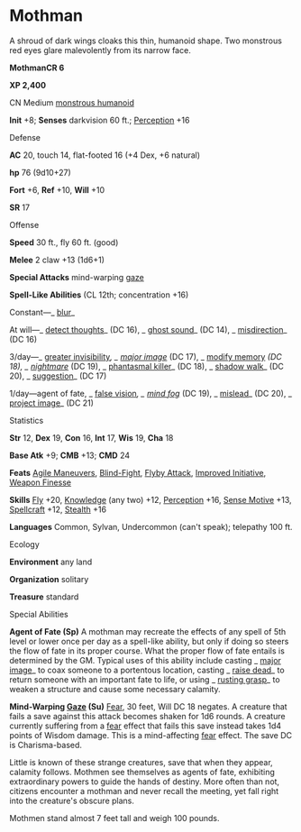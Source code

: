 # Mothman

A shroud of dark wings cloaks this thin, humanoid shape. Two monstrous red eyes glare malevolently from its narrow face.

**MothmanCR 6**

**XP 2,400**

CN Medium [monstrous humanoid](/pathfinderRPG/prd/monsters/creatureTypes.html#_monstrous-humanoid)

**Init** +8; **Senses** darkvision 60 ft.; [Perception](/pathfinderRPG/prd/additionalMonsters/../skills/perception.html#_perception) +16

Defense

**AC** 20, touch 14, flat-footed 16 (+4 Dex, +6 natural)

**hp** 76 (9d10+27)

**Fort** +6, **Ref** +10, **Will** +10

**SR** 17

Offense

**Speed** 30 ft., fly 60 ft. (good)

**Melee** 2 claw +13 (1d6+1)

**Special Attacks** mind-warping [gaze](/pathfinderRPG/prd/monsters/universalMonsterRules.html#_gaze)

**Spell-Like Abilities** (CL 12th; concentration +16)

Constant—_ [blur](/pathfinderRPG/prd/additionalMonsters/../spells/blur.html#_blur)_

At will—_ [detect thoughts](/pathfinderRPG/prd/additionalMonsters/../spells/detectThoughts.html#_detect-thoughts)_ (DC 16), _ [ghost sound](/pathfinderRPG/prd/additionalMonsters/../spells/ghostSound.html#_ghost-sound)_ (DC 14), _ [misdirection](/pathfinderRPG/prd/additionalMonsters/../spells/misdirection.html#_misdirection)_ (DC 16)

3/day—_ [greater invisibility](/pathfinderRPG/prd/additionalMonsters/../spells/invisibility.html#_invisibility-greater)_, _ [major image](/pathfinderRPG/prd/additionalMonsters/../spells/majorImage.html#_major-image)_ (DC 17), _ [modify memory](/pathfinderRPG/prd/additionalMonsters/../spells/modifyMemory.html#_modify-memory) _(DC 18), _ [nightmare](/pathfinderRPG/prd/additionalMonsters/../spells/nightmare.html#_nightmare)_ (DC 19), _ [phantasmal killer](/pathfinderRPG/prd/additionalMonsters/../spells/phantasmalKiller.html#_phantasmal-killer)_ (DC 18), _ [shadow walk](/pathfinderRPG/prd/additionalMonsters/../spells/shadowWalk.html#_shadow-walk)_ (DC 20), _ [suggestion](/pathfinderRPG/prd/additionalMonsters/../spells/suggestion.html#_suggestion)_ (DC 17)

1/day—agent of fate, _ [false vision](/pathfinderRPG/prd/additionalMonsters/../spells/falseVision.html#_false-vision)_, _ [mind fog](/pathfinderRPG/prd/additionalMonsters/../spells/mindFog.html#_mind-fog)_ (DC 19), _ [mislead](/pathfinderRPG/prd/additionalMonsters/../spells/mislead.html#_mislead)_ (DC 20), _ [project image](/pathfinderRPG/prd/additionalMonsters/../spells/projectImage.html#_project-image)_ (DC 21)

Statistics

**Str** 12, **Dex** 19, **Con** 16, **Int** 17, **Wis** 19, **Cha** 18

**Base Atk** +9; **CMB** +13; **CMD** 24

**Feats** [Agile Maneuvers](/pathfinderRPG/prd/additionalMonsters/../feats.html#_agile-maneuvers), [Blind-Fight](/pathfinderRPG/prd/additionalMonsters/../feats.html#_blind-fight), [Flyby Attack](/pathfinderRPG/prd/additionalMonsters/../monsters/monsterFeats.html#_flyby-attack), [Improved Initiative](/pathfinderRPG/prd/additionalMonsters/../feats.html#_improved-initiative), [Weapon Finesse](/pathfinderRPG/prd/additionalMonsters/../feats.html#_weapon-finesse)

**Skills** [Fly](/pathfinderRPG/prd/additionalMonsters/../skills/fly.html#_fly) +20, [Knowledge](/pathfinderRPG/prd/additionalMonsters/../skills/knowledge.html#_knowledge) (any two) +12, [Perception](/pathfinderRPG/prd/additionalMonsters/../skills/perception.html#_perception) +16, [Sense Motive](/pathfinderRPG/prd/additionalMonsters/../skills/senseMotive.html#_sense-motive) +13, [Spellcraft](/pathfinderRPG/prd/additionalMonsters/../skills/spellcraft.html#_spellcraft) +12, [Stealth](/pathfinderRPG/prd/additionalMonsters/../skills/stealth.html#_stealth) +16

**Languages** Common, Sylvan, Undercommon (can't speak); telepathy 100 ft.

Ecology

**Environment** any land

**Organization** solitary

**Treasure** standard

Special Abilities

**Agent of Fate (Sp)** A mothman may recreate the effects of any spell of 5th level or lower once per day as a spell-like ability, but only if doing so steers the flow of fate in its proper course. What the proper flow of fate entails is determined by the GM. Typical uses of this ability include casting _ [major image](/pathfinderRPG/prd/additionalMonsters/../spells/majorImage.html#_major-image)_ to coax someone to a portentous location, casting _ [raise dead](/pathfinderRPG/prd/additionalMonsters/../spells/raiseDead.html#_raise-dead)_ to return someone with an important fate to life, or using _ [rusting grasp](/pathfinderRPG/prd/additionalMonsters/../spells/rustingGrasp.html#_rusting-grasp)_ to weaken a structure and cause some necessary calamity.

**Mind-Warping [Gaze](/pathfinderRPG/prd/monsters/universalMonsterRules.html#_gaze) (Su)** [Fear](/pathfinderRPG/prd/monsters/universalMonsterRules.html#_fear-(su-or-sp)), 30 feet, Will DC 18 negates. A creature that fails a save against this attack becomes shaken for 1d6 rounds. A creature currently suffering from a [fear](/pathfinderRPG/prd/monsters/universalMonsterRules.html#_fear-(su-or-sp)) effect that fails this save instead takes 1d4 points of Wisdom damage. This is a mind-affecting [fear](/pathfinderRPG/prd/monsters/universalMonsterRules.html#_fear-(su-or-sp)) effect. The save DC is Charisma-based.

Little is known of these strange creatures, save that when they appear, calamity follows. Mothmen see themselves as agents of fate, exhibiting extraordinary powers to guide the hands of destiny. More often than not, citizens encounter a mothman and never recall the meeting, yet fall right into the creature's obscure plans.

Mothmen stand almost 7 feet tall and weigh 100 pounds.

